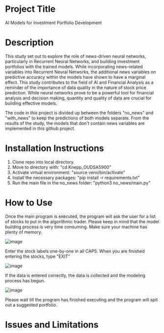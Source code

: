 # Project Title
AI Models for Investment Portfolio Development

# Description

This study set out to explore the role of news-driven neural networks, particularly in Recurrent Neural Networks, and building investment portfolios with the trained models. While incorporating news-related variables into Recurrent Neural Networks, the additional news variables on predictive accuracy within the models have shown to have a marginal effect. This study contributes to the field of AI and Financial Analysis as a reminder of the importance of data quality in the nature of stock price prediction. While neural networks prove to be a powerful tool for financial analysis and decision making, quantity and quality of data are crucial for building effective models.

The code in this project is divided up between the folders "no_news" and "with_news" to keep the predictions of both models separate. From the results of the study, the models that don't contain news variables are implemented in this github project.


# Installation Instructions

1. Clone repo into local directory.
2. Move to directory with: "cd Knepp_OUDSA5900"
3. Activate virtual environment: "source venv/bin/activate"
4. Install the necessary packages: "pip install -r requirements.txt"
5. Run the main file in the no_news folder: "python3 no_news/main.py"


# How to Use

Once the main program is executed, the program will ask the user for a list of stocks to put in the algorithmic trader.
Please keep in mind that the model building process is very time consuming. Make sure your machine has plenty of memory.

![image](https://github.com/zknepp1/Knepp_OUDSA5900/assets/41703755/1132876f-4271-41d9-8cf2-5ed06b641eb6)




Enter the stock labels one-by-one in all CAPS. When you are finished entering the stocks, type "EXIT"

![image](https://github.com/zknepp1/Knepp_OUDSA5900/assets/41703755/e4423011-d485-47cb-810b-ee996ee1a2a4)




If the data is entered correctly, the data is collected and the modeling process has begun.

![image](https://github.com/zknepp1/Knepp_OUDSA5900/assets/41703755/ee4e17d8-cf8b-4596-a802-0166402f983b)




Please wait till the program has finished executing and the program will spit out a suggested portfolio.


# Issues and Limitations
